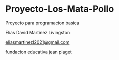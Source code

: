 
# Proyecto-Los-Mata-Pollo
Proyecto para programacion basica

Elias David Martinez Livingston
 
eliasmartinezl2021@gmail.com
 
fundacion educativa jean piaget 
